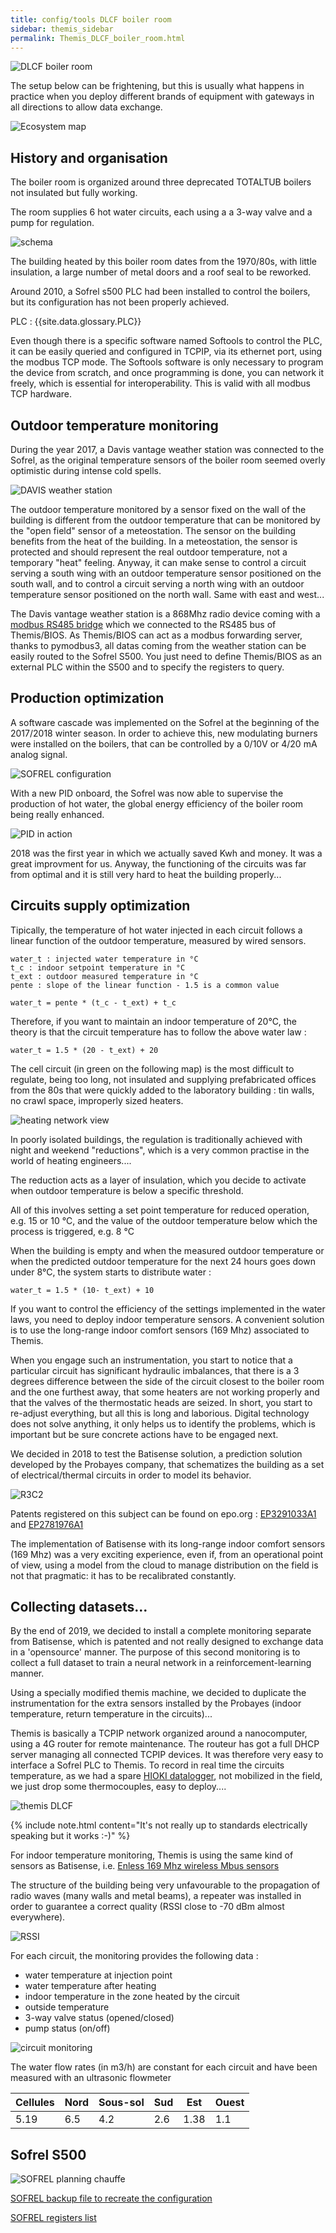 ```yaml
---
title: config/tools DLCF boiler room
sidebar: themis_sidebar
permalink: Themis_DLCF_boiler_room.html
---
```


![DLCF boiler room](DLCF_boiler_room.jpg)

The setup below can be frightening, but this is usually what happens in practice when you deploy different brands of equipment with gateways in all directions to allow data exchange.

![Ecosystem map](ecosysteme_DLCF_boiler_room.jpg)

## History and organisation

The boiler room is organized around three deprecated TOTALTUB boilers not insulated but fully working.

The room supplies 6 hot water circuits, each using a a 3-way valve and a pump for regulation.

![schema](sch_BR_DLCF.svg)

The building heated by this boiler room dates from the 1970/80s, with little insulation, a large number of metal doors and a roof seal to be reworked.

Around 2010, a Sofrel s500 PLC had been installed to control the boilers, but its configuration has not been properly achieved.

PLC : {{site.data.glossary.PLC}}

Even though there is a specific software named Softools to control the PLC, it can be easily queried and configured in TCPIP, via its ethernet port, using the modbus TCP mode. 
The Softools software is only necessary to program the device from scratch, and once programming is done, you can network it freely, which is essential for interoperability. 
This is valid with all modbus TCP hardware.

## Outdoor temperature monitoring

During the year 2017, a Davis vantage weather station was connected to the Sofrel, as the original temperature sensors of the boiler room seemed overly optimistic during intense cold spells.

![DAVIS weather station](vantage_DAVIS.jpg)

The outdoor temperature monitored by a sensor fixed on the wall of the building is different from the outdoor temperature that can be monitored by the "open field" sensor of a meteostation. The sensor on the building benefits from the heat of the building. In a meteostation, the sensor is protected and should represent the real outdoor temperature, not a temporary "heat" feeling. 
Anyway, it can make sense to control a circuit serving a south wing with an outdoor temperature sensor positioned on the south wall, and to control a circuit serving a north wing with an outdoor temperature sensor positioned on the north wall. Same with east and west...

The Davis vantage weather station is a 868Mhz radio device coming with a [modbus RS485 bridge](manuel_6537_F_ver10ct.pdf) which we connected to the RS485 bus of Themis/BIOS. As Themis/BIOS can act as a modbus forwarding server, thanks to pymodbus3, all datas coming from the weather station can be easily routed to the Sofrel S500. You just need to define Themis/BIOS as an external PLC within the S500 and to specify the registers to query.


## Production optimization

A software cascade was implemented on the Sofrel at the beginning of the 2017/2018 winter season.
In order to achieve this, new modulating burners were installed on the boilers, that can be controlled by a 0/10V or 4/20 mA analog signal.

![SOFREL configuration](SOFREL_confc.svg)

With a new PID onboard, the Sofrel was now able to supervise the production of hot water, the global energy efficiency of the boiler room being really enhanced.

![PID in action](PID_heat_production.png)

2018 was the first year in which we actually saved Kwh and money. It was a great improvment for us.
Anyway, the functioning of the circuits was far from optimal and it is still very hard to heat the building properly...


## Circuits supply optimization

Tipically, the temperature of hot water injected in each circuit follows a linear function of the outdoor temperature, measured by wired sensors.

```
water_t : injected water temperature in °C
t_c : indoor setpoint temperature in °C
t_ext : outdoor measured temperature in °C
pente : slope of the linear function - 1.5 is a common value

water_t = pente * (t_c - t_ext) + t_c
```

Therefore, if you want to maintain an indoor temperature of 20°C, the theory is that the circuit temperature has to follow the above water law :
```
water_t = 1.5 * (20 - t_ext) + 20
```

The cell circuit (in green on the following map) is the most difficult to regulate, being too long, not insulated and supplying prefabricated offices from the 80s that were quickly added to the laboratory building : tin walls, no crawl space, improperly sized heaters.

![heating network view](heating_network_DLCFd.png)

In poorly isolated buildings, the regulation is traditionally achieved with night and weekend "reductions", which is a very common practise in the world of heating engineers....

The reduction acts as a layer of insulation, which you decide to activate when outdoor temperature is below a specific threshold.

All of this involves setting a set point temperature for reduced operation, e.g. 15 or 10 °C, and the value of the outdoor temperature below which the process is triggered, e.g. 8 °C

When the building is empty and when the measured outdoor temperature or when the predicted outdoor temperature for the next 24 hours goes down under 8°C, the system starts to distribute water :
```
water_t = 1.5 * (10- t_ext) + 10
```

If you want to control the efficiency of the settings implemented in the water laws, you need to deploy indoor temperature sensors. 
A convenient solution is to use the long-range indoor comfort sensors (169 Mhz) associated to Themis.

When you engage such an instrumentation, you start to notice that a particular circuit has significant hydraulic imbalances, 
that there is a 3 degrees difference between the side of the circuit closest to the boiler room and the one furthest away, 
that some heaters are not working properly and that the valves of the thermostatic heads are seized. 
In short, you start to re-adjust everything, but all this is long and laborious. 
Digital technology does not solve anything, it only helps us to identify the problems, which is important but be sure concrete actions have to be engaged next. 


We decided in 2018 to test the Batisense solution, a prediction solution developed by the Probayes company, that schematizes the building as a set of electrical/thermal circuits in order to model its behavior.

![R3C2](R3C2_modelb.svg)

Patents registered on this subject can be found on epo.org :
[EP3291033A1](https://worldwide.espacenet.com/patent/search/family/057209577/publication/EP3291033A1)
 and 
[EP2781976A1](https://worldwide.espacenet.com/patent/search/family/048656084/publication/EP2781976A1)

The implementation of Batisense with its long-range indoor comfort sensors (169 Mhz) was a very exciting experience, even if, from an operational point of view, using a model from the cloud to manage distribution on the field is not that pragmatic: it has to be recalibrated constantly.

## Collecting datasets...

By the end of 2019, we decided to install a complete monitoring separate from Batisense, which is patented and not really designed to exchange data in a 'opensource' manner. The purpose of this second monitoring is to collect a full dataset to train a neural network in a reinforcement-learning manner.

Using a specially modified themis machine, we decided to duplicate the instrumentation for the extra sensors installed by the Probayes (indoor temperature, return temperature in the circuits)...

Themis is basically a TCPIP network organized around a nanocomputer, using a 4G router for remote maintenance. The routeur has got a full DHCP server managing all connected TCPIP devices. It was therefore very easy to interface a Sofrel PLC to Themis. To record in real time the circuits temperature, as we had a spare [HIOKI datalogger](Themis_fluid_T_mes.html), not mobilized in the field, we just drop some thermocouples, easy to deploy....

![themis DLCF](Themis_DLCF_small.png)

{% include note.html content="It's not really up to standards electrically speaking but it works :-)" %}

For indoor temperature monitoring, Themis is using the same kind of sensors as Batisense, i.e. [Enless 169 Mhz wireless Mbus sensors](TRH_recording.html)

The structure of the building being very unfavourable to the propagation of radio waves (many walls and metal beams), a repeater was installed in order to guarantee a correct quality (RSSI close to -70 dBm almost everywhere).

![RSSI](RSSI_Cerema.png)

For each circuit, the monitoring provides the following data :
- water temperature at injection point
- water temperature after heating
- indoor temperature in the zone heated by the circuit
- outside temperature
- 3-way valve status (opened/closed)
- pump status (on/off)

![circuit monitoring](circuit_monitoring.png)

The water flow rates (in m3/h) are constant for each circuit and have been measured with an ultrasonic flowmeter

Cellules|Nord|Sous-sol|Sud|Est|Ouest
--|--|--|--|--|--
5.19|6.5|4.2|2.6|1.38|1.1


## Sofrel S500

![SOFREL planning chauffe](planning_non_chauffage.png)

[SOFREL backup file to recreate the configuration](S500_10_12_2019.ica)

[SOFREL registers list](registres_modbus_afterEICwork.ods)
